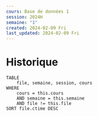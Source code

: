 ```yaml
---
cours: Base de données 1
session: 2024H
semaine: "1"
created: 2024-02-09 Fri
last_updated: 2024-02-09 Fri
---
```

# Historique
```dataview
TABLE
    file, semaine, session, cours
WHERE 
	cours = this.cours
	AND semaine = this.semaine
	AND file != this.file
SORT file.ctime DESC
```